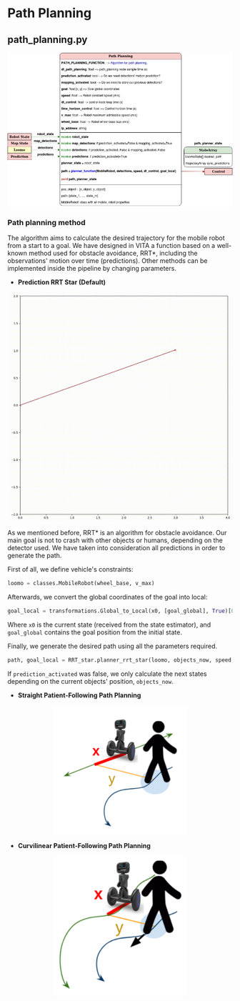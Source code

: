 # Path Planning

## path_planning.py

<center>

![alt text](./Images/Software_path_planning.png)

</center>

### Path planning method

The algorithm aims to calculate the desired trajectory for the mobile robot from a start to a goal. We have designed in VITA a function based on a well-known method used for obstacle avoidance, RRT*, including the observations' motion over time (predictions). Other methods can be implemented inside the pipeline by changing parameters.

* **Prediction RRT Star (Default)**

<p align="center">
<img src="./Images/RRTStar.gif" alt="drawing" width="500"/>
</p>

As we mentioned before, RRT* is an algorithm for obstacle avoidance. Our main goal is not to crash with other objects or humans, depending on the detector used. We have taken into consideration all predictions in order to generate the path.

First of all, we define vehicle's constraints:

``` python
loomo = classes.MobileRobot(wheel_base, v_max)
```

Afterwards, we convert the global coordinates of the goal into local:

``` python
goal_local = transformations.Global_to_Local(x0, [goal_global], True)[0]
```

Where ```x0``` is the current state (received from the state estimator), and ```goal_global``` contains the goal position from the initial state.

Finally, we generate the desired path using all the parameters required.  

``` python
path, goal_local = RRT_star.planner_rrt_star(loomo, objects_now, speed, dt_control, goal_local, N, prediction_activated=prediction_activated)
```

If ```prediction_activated``` was false, we only calculate the next states depending on the current objects' position, ```objects_now```.

* **Straight Patient-Following Path Planning**

<p align="center">
<img src="./Images/Straight.png" alt="drawing" width="300"/>
</p>

* **Curvilinear Patient-Following Path Planning**

<p align="center">
<img src="./Images/Curvilinear.png" alt="drawing" width="300"/>
</p>
